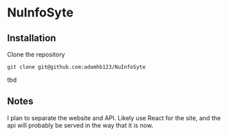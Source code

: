 # NuInfoSyte
## Installation
Clone the repository
```
git clone git@github.com:adamhb123/NuInfoSyte
```
tbd
## Notes
I plan to separate the website and API. Likely use React for the site, 
and the api will probably be served in the way that it is now.

